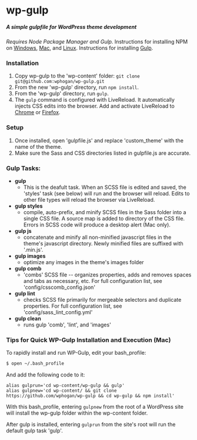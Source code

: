 # wp-gulp 
##### A simple gulpfile for WordPress theme development
*Requires Node Package Manager and Gulp.* Instructions for installing NPM on [Windows](http://blog.teamtreehouse.com/install-node-js-npm-windows), [Mac](http://blog.teamtreehouse.com/install-node-js-npm-mac), and [Linux](http://blog.teamtreehouse.com/install-node-js-npm-linux). Instructions for installing [Gulp](https://coolestguidesontheplanet.com/installing-gulp-on-osx-10-11-el-capitan/).

### Installation
1. Copy wp-gulp to the 'wp-content' folder: `git clone git@github.com:wphogan/wp-gulp.git`
2. From the new 'wp-gulp' directory, run `npm install`.
3. From the 'wp-gulp' directory, run `gulp`.
4. The `gulp` command is configured with LiveReload. It automatically injects CSS edits into the browser. Add and activate LiveReload to [Chrome](https://chrome.google.com/webstore/detail/livereload/jnihajbhpnppcggbcgedagnkighmdlei?hl=en) or [Firefox](https://addons.mozilla.org/en-US/firefox/addon/livereload/).

### Setup
1. Once installed, open 'gulpfile.js' and replace 'custom_theme' with the name of the theme.
2. Make sure the Sass and CSS directories listed in gulpfile.js are accurate.


### Gulp Tasks:
- **gulp**
  - This is the deafult task. When an SCSS file is edited and saved, the 'styles' task (see below) will run and the browser will reload. Edits to other file types will reload the browser via LiveReload.
- **gulp styles**
  - compile, auto-prefix, and minify SCSS files in the Sass folder into a single CSS file. A source map is added to directory of the CSS file. Errors in SCSS code will produce a desktop alert (Mac only).
- **gulp js**
  - concatenate and minify all non-minified javascript files in the theme's javascript directory. Newly minified files are suffixed with '.min.js'.
- **gulp images** 
  - optimize any images in the theme's images folder
- **gulp comb** 
  - 'combs' SCSS file -- organizes properties, adds and removes spaces and tabs as necessary, etc. For full configuration list, see 'config/csscomb_config.json'
- **gulp lint** 
  - checks SCSS file primarily for mergeable selectors and duplicate properties. For full configuration list, see 'config/sass_lint_config.yml'
- **gulp clean** 
  - runs gulp 'comb', 'lint', and 'images'

### Tips for Quick WP-Gulp Installation and Execution (Mac)
To rapidly install and run WP-Gulp, edit your bash_profile:
```sh
$ open ~/.bash_profile
```
And add the following code to it:
```
alias gulprun='cd wp-content/wp-gulp && gulp' 
alias gulpnew='cd wp-content/ && git clone https://github.com/wphogan/wp-gulp && cd wp-gulp && npm install'
```
With this bash_profile, entering `gulpnew` from the root of a WordPress site will install the wp-gulp folder within the wp-content folder.

After gulp is installed, entering `gulprun` from the site's root will run the default gulp task 'gulp'.
